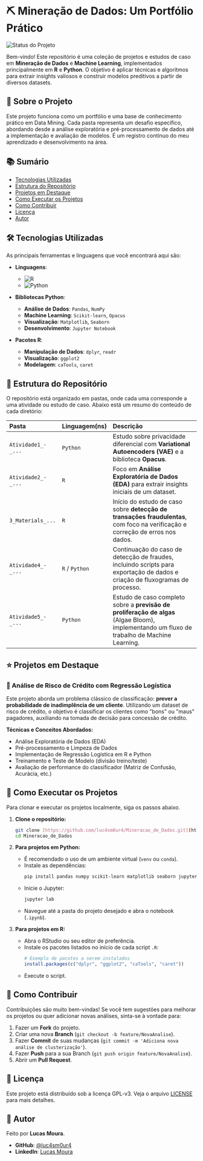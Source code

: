# ⛏️ Mineração de Dados: Um Portfólio Prático

![Status do Projeto](https://img.shields.io/badge/status-em%20desenvolvimento-green?style=for-the-badge)

Bem-vindo! Este repositório é uma coleção de projetos e estudos de caso em **Mineração de Dados** e **Machine Learning**, implementados principalmente em **R** e **Python**. O objetivo é aplicar técnicas e algoritmos para extrair insights valiosos e construir modelos preditivos a partir de diversos datasets.

## 🎯 Sobre o Projeto

Este projeto funciona como um portfólio e uma base de conhecimento prático em Data Mining. Cada pasta representa um desafio específico, abordando desde a análise exploratória e pré-processamento de dados até a implementação e avaliação de modelos. É um registro contínuo do meu aprendizado e desenvolvimento na área.

## 📚 Sumário
* [Tecnologias Utilizadas](#-tecnologias-utilizadas)
* [Estrutura do Repositório](#-estrutura-do-repositório)
* [Projetos em Destaque](#-projetos-em-destaque)
* [Como Executar os Projetos](#-como-executar-os-projetos)
* [Como Contribuir](#-como-contribuir)
* [Licença](#-licença)
* [Autor](#-autor)

## 🛠️ Tecnologias Utilizadas

As principais ferramentas e linguagens que você encontrará aqui são:

- **Linguagens**:
  - ![R](https://img.shields.io/badge/R-276DC3?style=for-the-badge&logo=r&logoColor=white)
  - ![Python](https://img.shields.io/badge/Python-3776AB?style=for-the-badge&logo=python&logoColor=white)

- **Bibliotecas Python**:
  - **Análise de Dados**: `Pandas`, `NumPy`
  - **Machine Learning**: `Scikit-learn`, `Opacus`
  - **Visualização**: `Matplotlib`, `Seaborn`
  - **Desenvolvimento**: `Jupyter Notebook`

- **Pacotes R**:
  - **Manipulação de Dados**: `dplyr`, `readr`
  - **Visualização**: `ggplot2`
  - **Modelagem**: `caTools`, `caret`

## 📂 Estrutura do Repositório

O repositório está organizado em pastas, onde cada uma corresponde a uma atividade ou estudo de caso. Abaixo está um resumo do conteúdo de cada diretório:

| Pasta | Linguagem(ns) | Descrição |
| :--- | :--- | :--- |
| `Atividade1_-_...` | `Python` | Estudo sobre privacidade diferencial com **Variational Autoencoders (VAE)** e a biblioteca **Opacus**. |
| `Atividade2_-_...` | `R` | Foco em **Análise Exploratória de Dados (EDA)** para extrair insights iniciais de um dataset. |
| `3_Materials_...` | `R` | Início do estudo de caso sobre **detecção de transações fraudulentas**, com foco na verificação e correção de erros nos dados. |
| `Atividade4_-_...` | `R` / `Python` | Continuação do caso de detecção de fraudes, incluindo scripts para exportação de dados e criação de fluxogramas de processo. |
| `Atividade5_-_...` | `Python` | Estudo de caso completo sobre a **previsão de proliferação de algas** (Algae Bloom), implementando um fluxo de trabalho de Machine Learning. |

## ⭐ Projetos em Destaque

### 📌 Análise de Risco de Crédito com Regressão Logística

Este projeto aborda um problema clássico de classificação: **prever a probabilidade de inadimplência de um cliente**. Utilizando um dataset de risco de crédito, o objetivo é classificar os clientes como "bons" ou "maus" pagadores, auxiliando na tomada de decisão para concessão de crédito.

**Técnicas e Conceitos Abordados:**
- Análise Exploratória de Dados (EDA)
- Pré-processamento e Limpeza de Dados
- Implementação de Regressão Logística em R e Python
- Treinamento e Teste de Modelo (divisão treino/teste)
- Avaliação de performance do classificador (Matriz de Confusão, Acurácia, etc.)

## 🚀 Como Executar os Projetos

Para clonar e executar os projetos localmente, siga os passos abaixo.

1.  **Clone o repositório:**
    ```bash
    git clone [https://github.com/luc4sm0ur4/Mineracao_de_Dados.git](https://github.com/luc4sm0ur4/Mineracao_de_Dados.git)
    cd Mineracao_de_Dados
    ```

2.  **Para projetos em Python:**
    - É recomendado o uso de um ambiente virtual (`venv` ou `conda`).
    - Instale as dependências:
      ```bash
      pip install pandas numpy scikit-learn matplotlib seaborn jupyterlab
      ```
    - Inicie o Jupyter:
      ```bash
      jupyter lab
      ```
    - Navegue até a pasta do projeto desejado e abra o notebook (`.ipynb`).

3.  **Para projetos em R:**
    - Abra o RStudio ou seu editor de preferência.
    - Instale os pacotes listados no início de cada script `.R`:
      ```r
      # Exemplo de pacotes a serem instalados
      install.packages(c("dplyr", "ggplot2", "caTools", "caret"))
      ```
    - Execute o script.

## 🙌 Como Contribuir

Contribuições são muito bem-vindas! Se você tem sugestões para melhorar os projetos ou quer adicionar novas análises, sinta-se à vontade para:

1.  Fazer um **Fork** do projeto.
2.  Criar uma nova **Branch** (`git checkout -b feature/NovaAnalise`).
3.  Fazer **Commit** de suas mudanças (`git commit -m 'Adiciona nova análise de clusterização'`).
4.  Fazer **Push** para a sua Branch (`git push origin feature/NovaAnalise`).
5.  Abrir um **Pull Request**.

## 📄 Licença

Este projeto está distribuído sob a licença GPL-v3. Veja o arquivo [LICENSE](https://www.gnu.org/licenses/gpl-3.0.html) para mais detalhes.

## 👤 Autor

Feito por **Lucas Moura**.

- **GitHub**: [@luc4sm0ur4](https://github.com/luc4sm0ur4)
- **LinkedIn**: [Lucas Moura](https://linkedin.com/in/lucasmoura112)